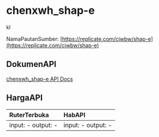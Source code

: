 # chenxwh_shap-e

kl

NamaPautanSumber: [https://replicate.com/cjwbw/shap-e](https://replicate.com/cjwbw/shap-e)

## DokumenAPI

[chenxwh_shap-e API Docs](../apis/kl/chenxwh_shap-e.md)

## HargaAPI

| RuterTerbuka | HabAPI |
|:---|:---|
| input: - output: - | input: - output: - |

